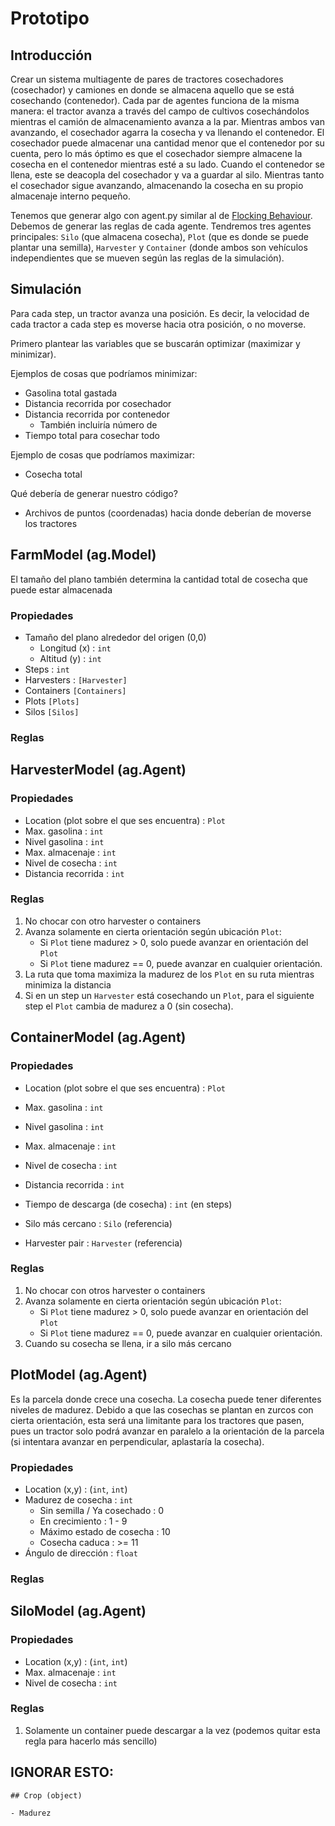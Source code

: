 # Prototipo

## Introducción

Crear un sistema multiagente de pares de tractores cosechadores (cosechador) y camiones en donde se almacena aquello que se está cosechando (contenedor). Cada par de agentes funciona de la misma manera: el tractor avanza a través del campo de cultivos cosechándolos mientras el camión de almacenamiento avanza a la par. Mientras ambos van avanzando, el cosechador agarra la cosecha y va llenando el contenedor. El cosechador puede almacenar una cantidad menor que el contenedor por su cuenta, pero lo más óptimo es que el cosechador siempre almacene la cosecha en el contenedor mientras esté a su lado. Cuando el contenedor se llena, este se deacopla del cosechador y va a guardar al silo. Mientras tanto el cosechador sigue avanzando, almacenando la cosecha en su propio almacenaje interno pequeño.

Tenemos que generar algo con agent.py similar al de [Flocking Behaviour](https://agentpy.readthedocs.io/en/latest/agentpy_flocking.html). Debemos de generar las reglas de cada agente. Tendremos tres agentes principales: `Silo` (que almacena cosecha), `Plot` (que es donde se puede plantar una semilla), `Harvester` y `Container` (donde ambos son vehículos independientes que se mueven según las reglas de la simulación).

## Simulación

Para cada step, un tractor avanza una posición. Es decir, la velocidad de cada tractor a cada step es moverse hacia otra posición, o no moverse.

Primero plantear las variables que se buscarán optimizar (maximizar y minimizar).

Ejemplos de cosas que podríamos minimizar:

- Gasolina total gastada
- Distancia recorrida por cosechador
- Distancia recorrida por contenedor
    - También incluiría número de 
- Tiempo total para cosechar todo

Ejemplo de cosas que podríamos maximizar:

- Cosecha total

Qué debería de generar nuestro código?

- Archivos de puntos (coordenadas) hacia donde deberían de moverse los tractores

## FarmModel (ag.Model)

El tamaño del plano también determina la cantidad total de cosecha que puede estar almacenada

### Propiedades

- Tamaño del plano alrededor del origen (0,0)
    - Longitud (x) : `int`
    - Altitud (y) : `int`
- Steps : `int`
- Harvesters : `[Harvester]`
- Containers `[Containers]`
- Plots `[Plots]`
- Silos `[Silos]`

### Reglas

## HarvesterModel (ag.Agent)

### Propiedades

- Location (plot sobre el que ses encuentra) : `Plot`
- Max. gasolina : `int`
- Nivel gasolina : `int`
- Max. almacenaje : `int`
- Nivel de cosecha : `int`
- Distancia recorrida : `int`

### Reglas

1. No chocar con otro harvester o containers
2. Avanza solamente en cierta orientación según ubicación `Plot`: 
    - Si `Plot` tiene madurez > 0, solo puede avanzar en orientación del `Plot`
    - Si `Plot` tiene madurez == 0, puede avanzar en cualquier orientación. 
3. La ruta que toma maximiza la madurez de los `Plot` en su ruta mientras minimiza la distancia
4. Si en un step un `Harvester` está cosechando un `Plot`, para el siguiente step el `Plot` cambia de madurez a 0 (sin cosecha).

## ContainerModel (ag.Agent)

### Propiedades

- Location (plot sobre el que ses encuentra) : `Plot`
- Max. gasolina : `int`
- Nivel gasolina : `int`
- Max. almacenaje : `int`
- Nivel de cosecha : `int`
- Distancia recorrida : `int`

- Tiempo de descarga (de cosecha) : `int` (en steps)
- Silo más cercano : `Silo` (referencia)
- Harvester pair : `Harvester` (referencia)

### Reglas

1. No chocar con otros harvester o containers
2. Avanza solamente en cierta orientación según ubicación `Plot`: 
    - Si `Plot` tiene madurez > 0, solo puede avanzar en orientación del `Plot`
    - Si `Plot` tiene madurez == 0, puede avanzar en cualquier orientación.
3. Cuando su cosecha se llena, ir a silo más cercano

## PlotModel (ag.Agent)

Es la parcela donde crece una cosecha. La cosecha puede tener diferentes niveles de madurez. Debido a que las cosechas se plantan en zurcos con cierta orientación, esta será una limitante para los tractores que pasen, pues un tractor solo podrá avanzar en paralelo a la orientación de la parcela (si intentara avanzar en perpendicular, aplastaría la cosecha).

### Propiedades

- Location (x,y) : (`int`, `int`)
- Madurez de cosecha : `int`
    - Sin semilla / Ya cosechado : 0
    - En crecimiento : 1 - 9
    - Máximo estado de cosecha : 10
    - Cosecha caduca : >= 11
- Ángulo de dirección : `float`

### Reglas

## SiloModel (ag.Agent)

### Propiedades

- Location (x,y) : (`int`, `int`)
- Max. almacenaje : `int`
- Nivel de cosecha : `int`

### Reglas

1. Solamente un container puede descargar a la vez (podemos quitar esta regla para hacerlo más sencillo)


## IGNORAR ESTO:
```
## Crop (object)

- Madurez
```
